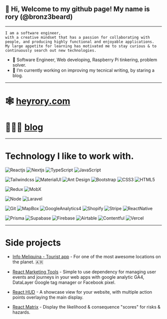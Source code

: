 ## 👋 Hi, Welcome to my github page! My name is rory (@bronz3beard)
---
```
I am a software engineer,
with a creative mindset that has a passion for collaborating with people, and producing highly functional and enjoyable applications.
My large appetite for learning has motivated me to stay curious & to continuously search out new technologies.
```

- 👀 Software Engineer, Web developing, Raspberry Pi tinkering, problem solver.
- 🌱 I’m currently working on improving my tecnical writing, by staring a blog.

---

# 🕸️ [heyrory.com](https://www.heyrory.com)
# 🙈🙉🙊 [blog](https://blog.heyrory.com)
---

# Technology I like to work with.

![Reactjs](https://img.shields.io/badge/react-%23323330.svg?style=for-the-badge&logo=react&logoColor=%23F7DF1E)
![Nextjs](https://img.shields.io/badge/nextjs-%23323330.svg?style=for-the-badge&logo=react&logoColor=%23F7DF1E)
![TypeScript](https://img.shields.io/badge/typescript-%23323330.svg?style=for-the-badge&logo=typescript&logoColor=%23F7DF1E)
![JavaScript](https://img.shields.io/badge/javascript-%23323330.svg?style=for-the-badge&logo=javascript&logoColor=%23F7DF1E)

![Tailwindcss](https://img.shields.io/badge/tailwindcss-%23323330.svg?style=for-the-badge&logo=tailwindcss&logoColor=%23F7DF1E)
![MaterialUI](https://img.shields.io/badge/mui-%23323330.svg?style=for-the-badge&logo=mui&logoColor=%23F7DF1E)
![Ant Design](https://img.shields.io/badge/antdesign-%23323330.svg?style=for-the-badge&logo=antdesign&logoColor=%23F7DF1E)
![Bootstrap](https://img.shields.io/badge/bootstrap-%23323330.svg?style=for-the-badge&logo=bootstrap&logoColor=%23F7DF1E)
![CSS3](https://img.shields.io/badge/css3-%23323330.svg?style=for-the-badge&logo=css3&logoColor=%23F7DF1E)
![HTML5](https://img.shields.io/badge/html5-%23323330.svg?style=for-the-badge&logo=html5&logoColor=%23F7DF1E)

![Redux](https://img.shields.io/badge/redux-%23323330.svg?style=for-the-badge&logo=redux&logoColor=%23F7DF1E)
![MobX](https://img.shields.io/badge/mobx-%23323330.svg?style=for-the-badge&logo=mobx&logoColor=%23F7DF1E)

![Node](https://img.shields.io/badge/nodejs-%23323330.svg?style=for-the-badge&logo=javascript&logoColor=%23F7DF1E)
![Laravel](https://img.shields.io/badge/laravel-%23323330.svg?style=for-the-badge&logo=laravel&logoColor=%23F7DF1E)

![Git](https://img.shields.io/badge/git-%23323330.svg?style=for-the-badge&logo=git&logoColor=%23F7DF1E)
![MapBox](https://img.shields.io/badge/mapbox-%23323330.svg?style=for-the-badge&logo=mapbox&logoColor=%23F7DF1E)
![GoogleAnalytics4](https://img.shields.io/badge/googleanalytics-%23323330.svg?style=for-the-badge&logo=googleanalytics&logoColor=%23F7DF1E)
![Shopify](https://img.shields.io/badge/shopify-%23323330.svg?style=for-the-badge&logo=shopify&logoColor=%23F7DF1E)
![Stripe](https://img.shields.io/badge/stripe-%23323330.svg?style=for-the-badge&logo=stripe&logoColor=%23F7DF1E)
![ReactNative](https://img.shields.io/badge/reactnative-%23323330.svg?style=for-the-badge&logo=react&logoColor=%23F7DF1E)

![Prisma](https://img.shields.io/badge/prisma-%23323330.svg?style=for-the-badge&logo=prisma&logoColor=%23F7DF1E)
![Supabase](https://img.shields.io/badge/supabase-%23323330.svg?style=for-the-badge&logo=supabase&logoColor=%23F7DF1E)
![Firebase](https://img.shields.io/badge/firebase-%23323330.svg?style=for-the-badge&logo=firebase&logoColor=%23F7DF1E)
![Airtable](https://img.shields.io/badge/airtable-%23323330.svg?style=for-the-badge&logo=airtable&logoColor=%23F7DF1E)
![Contentful](https://img.shields.io/badge/contentful-%23323330.svg?style=for-the-badge&logo=contentful&logoColor=%23F7DF1E)
![Vercel](https://img.shields.io/badge/vercel-%23323330.svg?style=for-the-badge&logo=vercel&logoColor=%23F7DF1E)


---

# Side projects
- [Info Meliquina - Tourist app](https://www.infomeliquina.com/) - For one of the most awesome locations on the planet. 🇦🇷

- [React Marketing Tools](https://www.npmjs.com/package/react-marketing-tools) - Simple to use dependency for managing user events and journeys in your web apps with google analytic GA4, DataLayer Google tag manager or Facebook pixel.
- [React HUD](https://www.npmjs.com/package/react-heads-up-display) - A showcase view for your website, with multiple action points overlaying the main display.
- [React Matrix](https://www.npmjs.com/package/react-data-matrix) - Display the likelihood & consequence "scores" for risks & hazards.


<!---
bronz3beard/bronz3beard is a ✨ special ✨ repository because its `README.md` (this file) appears on your GitHub profile.
You can click the Preview link to take a look at your changes.
--->
